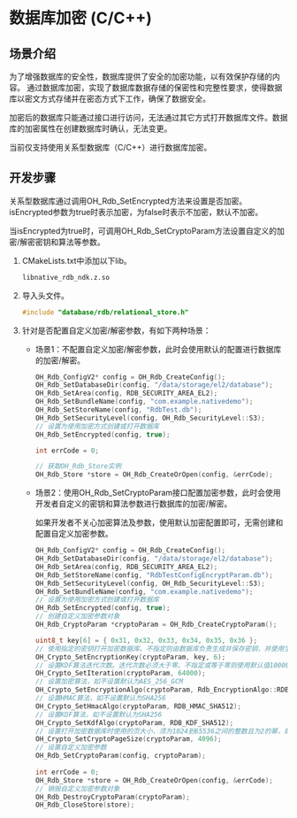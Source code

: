 # 数据库加密 (C/C++)

## 场景介绍

为了增强数据库的安全性，数据库提供了安全的加密功能，以有效保护存储的内容。
通过数据库加密，实现了数据库数据存储的保密性和完整性要求，使得数据库以密文方式存储并在密态方式下工作，确保了数据安全。

加密后的数据库只能通过接口进行访问，无法通过其它方式打开数据库文件。数据库的加密属性在创建数据库时确认，无法变更。

当前仅支持使用关系型数据库（C/C++）进行数据库加密。

## 开发步骤

关系型数据库通过调用OH_Rdb_SetEncrypted方法来设置是否加密。isEncrypted参数为true时表示加密，为false时表示不加密，默认不加密。

当isEncrypted为true时，可调用OH_Rdb_SetCryptoParam方法设置自定义的加密/解密密钥和算法等参数。





1. CMakeLists.txt中添加以下lib。

    ```txt
    libnative_rdb_ndk.z.so
    ```

2. 导入头文件。

    ```c
    #include "database/rdb/relational_store.h"
    ```

3. 针对是否配置自定义加密/解密参数，有如下两种场景：

    * 场景1：不配置自定义加密/解密参数，此时会使用默认的配置进行数据库的加密/解密。

        ```c
        OH_Rdb_ConfigV2* config = OH_Rdb_CreateConfig();
        OH_Rdb_SetDatabaseDir(config, "/data/storage/el2/database");
        OH_Rdb_SetArea(config, RDB_SECURITY_AREA_EL2);
        OH_Rdb_SetBundleName(config, "com.example.nativedemo");
        OH_Rdb_SetStoreName(config, "RdbTest.db");
        OH_Rdb_SetSecurityLevel(config, OH_Rdb_SecurityLevel::S3);
        // 设置为使用加密方式创建或打开数据库
        OH_Rdb_SetEncrypted(config, true);
        
        int errCode = 0;
        
        // 获取OH_Rdb_Store实例
        OH_Rdb_Store *store = OH_Rdb_CreateOrOpen(config, &errCode);
        ```

    * 场景2：使用OH_Rdb_SetCryptoParam接口配置加密参数，此时会使用开发者自定义的密钥和算法参数进行数据库的加密/解密。
    
      如果开发者不关心加密算法及参数，使用默认加密配置即可，无需创建和配置自定义加密参数。

        ```c
        OH_Rdb_ConfigV2* config = OH_Rdb_CreateConfig();
        OH_Rdb_SetDatabaseDir(config, "/data/storage/el2/database");
        OH_Rdb_SetArea(config, RDB_SECURITY_AREA_EL2);
        OH_Rdb_SetStoreName(config, "RdbTestConfigEncryptParam.db");
        OH_Rdb_SetSecurityLevel(config, OH_Rdb_SecurityLevel::S3);
        OH_Rdb_SetBundleName(config, "com.example.nativedemo");
        // 设置为使用加密方式创建或打开数据库
        OH_Rdb_SetEncrypted(config, true);
        // 创建自定义加密参数对象
        OH_Rdb_CryptoParam *cryptoParam = OH_Rdb_CreateCryptoParam();
        
        uint8_t key[6] = { 0x31, 0x32, 0x33, 0x34, 0x35, 0x36 };
        // 使用指定的密钥打开加密数据库。不指定则由数据库负责生成并保存密钥，并使用生成的密钥。
        OH_Crypto_SetEncryptionKey(cryptoParam, key, 6);
        // 设置KDF算法迭代次数。迭代次数必须大于零。不指定或等于零则使用默认值10000和默认加密算法。
        OH_Crypto_SetIteration(cryptoParam, 64000);
        // 设置加密算法，如不设置默认为AES_256_GCM
        OH_Crypto_SetEncryptionAlgo(cryptoParam, Rdb_EncryptionAlgo::RDB_AES_256_CBC);
        // 设置HMAC算法，如不设置默认为SHA256
        OH_Crypto_SetHmacAlgo(cryptoParam, RDB_HMAC_SHA512);
        // 设置KDF算法，如不设置默认为SHA256
        OH_Crypto_SetKdfAlgo(cryptoParam, RDB_KDF_SHA512);
        // 设置打开加密数据库时使用的页大小，须为1024到65536之间的整数且为2的幂，如不设置默认为1024
        OH_Crypto_SetCryptoPageSize(cryptoParam, 4096);
        // 设置自定义加密参数
        OH_Rdb_SetCryptoParam(config, cryptoParam);
           
        int errCode = 0;
        OH_Rdb_Store *store = OH_Rdb_CreateOrOpen(config, &errCode);
        // 销毁自定义加密参数对象
        OH_Rdb_DestroyCryptoParam(cryptoParam);
        OH_Rdb_CloseStore(store);
        ```
